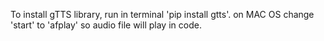 To install gTTS library, run in terminal 'pip install gtts'.
on MAC OS change 'start' to 'afplay' so audio file will play in code.
